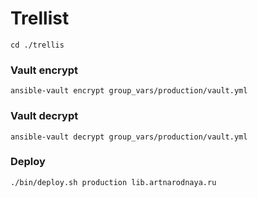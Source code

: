 # Trellist

`cd ./trellis`

### Vault encrypt

```
ansible-vault encrypt group_vars/production/vault.yml
```

### Vault decrypt
```
ansible-vault decrypt group_vars/production/vault.yml
```

### Deploy
```
./bin/deploy.sh production lib.artnarodnaya.ru
```
